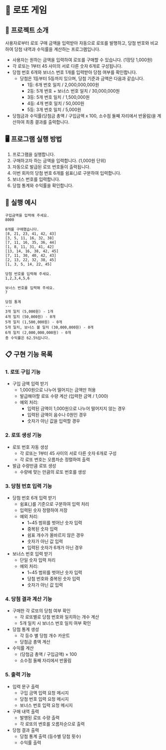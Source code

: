 # 🎱 로또 게임

## 📝 프로젝트 소개

사용자로부터 로또 구매 금액을 입력받아 자동으로 로또를 발행하고, 당첨 번호와 비교하여 당첨 내역과 수익률을 계산하는 프로그램입니다.

- 사용자는 원하는 금액을 입력하여 로또를 구매할 수 있습니다. (1장당 1,000원)
- 각 로또는 1부터 45 사이의 서로 다른 숫자 6개로 구성됩니다.
- 당첨 번호 6개와 보너스 번호 1개를 입력받아 당첨 여부를 확인합니다.
    - 당첨은 1등부터 5등까지 있으며, 당첨 기준과 금액은 다음과 같습니다.
        - 1등: 6개 번호 일치 / 2,000,000,000원
        - 2등: 5개 번호 + 보너스 번호 일치 / 30,000,000원
        - 3등: 5개 번호 일치 / 1,500,000원
        - 4등: 4개 번호 일치 / 50,000원
        - 5등: 3개 번호 일치 / 5,000원
- 당첨금과 수익률(당첨금 총액 / 구입금액 x 100, 소수점 둘째 자리에서 반올림)을 계산하여 최종 결과를 출력합니다.

## 🖥️ 프로그램 실행 방법

1. 프로그램을 실행합니다.
2. 구매하고자 하는 금액을 입력합니다. (1,000원 단위)
3. 자동으로 발급된 로또 번호들이 출력됩니다.
4. 이번 회차의 당첨 번호 6개를 쉼표(,)로 구분하여 입력합니다.
5. 보너스 번호를 입력합니다.
6. 당첨 통계와 수익률을 확인합니다.

## 🎲 실행 예시

```
구입금액을 입력해 주세요.
8000

8개를 구매했습니다.
[8, 21, 23, 41, 42, 43] 
[3, 5, 11, 16, 32, 38] 
[7, 11, 16, 35, 36, 44] 
[1, 8, 11, 31, 41, 42] 
[13, 14, 16, 38, 42, 45] 
[7, 11, 30, 40, 42, 43] 
[2, 13, 22, 32, 38, 45] 
[1, 3, 5, 14, 22, 45]

당첨 번호를 입력해 주세요.
1,2,3,4,5,6

보너스 번호를 입력해 주세요.
7

당첨 통계
---
3개 일치 (5,000원) - 1개
4개 일치 (50,000원) - 0개
5개 일치 (1,500,000원) - 0개
5개 일치, 보너스 볼 일치 (30,000,000원) - 0개
6개 일치 (2,000,000,000원) - 0개
총 수익률은 62.5%입니다.
```

## 📋 구현 기능 목록

### 1. 로또 구입 기능

- 구입 금액 입력 받기
    - 1,000원으로 나누어 떨어지는 금액만 허용
    - 발급해야할 로또 수량 계산 (입력한 금액 / 1,000)
    - 예외 처리:
        - 입력된 금액이 1,000원으로 나누어 떨어지지 않는 경우
        - 입력된 금액이 음수나 0원인 경우
        - 숫자가 아닌 값을 입력할 경우

### 2. 로또 생성 기능

- 로또 번호 자동 생성
    - 각 로또는 1부터 45 사이의 서로 다른 숫자 6개로 구성
    - 각 로또 번호는 오름차순 정렬하여 출력
- 발급 수량만큼 로또 생성
    - 수량에 맞는 만큼의 로또 번호를 생성

### 3. 당첨 번호 입력 기능

- 당첨 번호 6개 입력 받기
    - 쉼표(,)를 기준으로 구분하여 입력 처리
    - 입력된 숫자 정렬하여 저장
    - 예외 처리:
        - 1~45 범위를 벗어난 숫자 입력
        - 중복된 숫자 입력
        - 쉼표 개수가 올바르지 않은 경우
        - 숫자가 아닌 값 입력
        - 입력된 숫자가 6개가 아닌 경우
- 보너스 번호 입력 받기
    - 단일 숫자 입력 처리
    - 예외 처리:
        - 1~45 범위를 벗어난 숫자 입력
        - 당첨 번호와 중복된 숫자 입력
        - 숫자가 아닌 값 입력

### 4. 당첨 결과 계산 기능

- 구매한 각 로또의 당첨 여부 확인
    - 각 로또별로 당첨 번호와 일치하는 개수 계산
    - 5개 일치 시 보너스 번호 일치 여부 확인
- 당첨 통계 생성
    - 각 등수 별 당첨 개수 카운트
    - 당첨금 총액 계산
- 수익률 계산
    - (당첨금 총액 / 구입금액) × 100
    - 소수점 둘째 자리에서 반올림

### 5. 출력 기능

- 입력 문구 출력
    - 구입 금액 입력 요청 메시지
    - 당첨 번호 입력 요청 메시지
    - 보너스 번호 입력 요청 메시지
- 구매 내역 출력
    - 발행된 로또 수량 출력
    - 각 로또의 번호를 오름차순으로 출력
- 당첨 결과 출력
    - 당첨 통계 출력 (등수별 당첨 횟수)
    - 수익률 출력